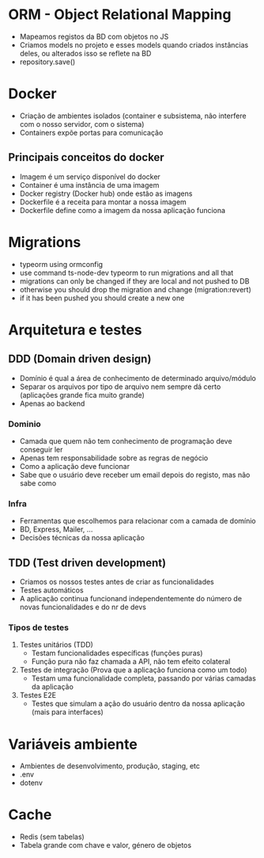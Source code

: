 # ORM - Object Relational Mapping

- Mapeamos registos da BD com objetos no JS
- Criamos models no projeto e esses models quando criados instâncias deles, ou alterados isso se reflete na BD
- repository.save()

# Docker

- Criação de ambientes isolados (container e subsistema, não interfere com o nosso servidor, com o sistema)
- Containers expõe portas para comunicação

## Principais conceitos do docker

- Imagem é um serviço disponível do docker
- Container é uma instância de uma imagem
- Docker registry (Docker hub) onde estão as imagens
- Dockerfile é a receita para montar a nossa imagem
- Dockerfile define como a imagem da nossa aplicação funciona

# Migrations

- typeorm using ormconfig
- use command ts-node-dev typeorm to run migrations and all that
- migrations can only be changed if they are local and not pushed to DB
- otherwise you should drop the migration and change (migration:revert)
- if it has been pushed you should create a new one

# Arquitetura e testes

## DDD (Domain driven design)

- Domínio é qual a área de conhecimento de determinado arquivo/módulo
- Separar os arquivos por tipo de arquivo nem sempre dá certo (aplicações grande fica muito grande)
- Apenas ao backend

### Dominio

- Camada que quem não tem conhecimento de programação deve conseguir ler
- Apenas tem responsabilidade sobre as regras de negócio
- Como a aplicação deve funcionar
- Sabe que o usuário deve receber um email depois do registo, mas não sabe como

### Infra

- Ferramentas que escolhemos para relacionar com a camada de domínio
- BD, Express, Mailer, ...
- Decisões técnicas da nossa aplicação

## TDD (Test driven development)

- Criamos os nossos testes antes de criar as funcionalidades
- Testes automáticos
- A aplicação continua funcionand independentemente do número de novas funcionalidades e do nr de devs

### Tipos de testes

1. Testes unitários (TDD)
   - Testam funcionalidades específicas (funções puras)
   - Função pura não faz chamada a API, não tem efeito colateral
2. Testes de integração (Prova que a aplicação funciona como um todo)
   - Testam uma funcionalidade completa, passando por várias camadas da aplicação
3. Testes E2E
   - Testes que simulam a ação do usuário dentro da nossa aplicação (mais para interfaces)

# Variáveis ambiente

- Ambientes de desenvolvimento, produção, staging, etc
- .env
- dotenv

# Cache

- Redis (sem tabelas)
- Tabela grande com chave e valor, género de objetos
